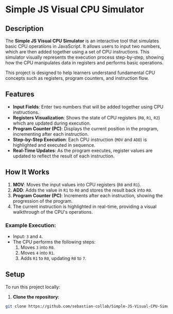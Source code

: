 # Simple JS Visual CPU Simulator

## Description

The **Simple JS Visual CPU Simulator** is an interactive tool that simulates basic CPU operations in JavaScript. It allows users to input two numbers, which are then added together using a set of CPU instructions. This simulator visually represents the execution process step-by-step, showing how the CPU manipulates data in registers and performs basic operations.

This project is designed to help learners understand fundamental CPU concepts such as registers, program counters, and instruction flow.

## Features

- **Input Fields**: Enter two numbers that will be added together using CPU instructions.
- **Registers Visualization**: Shows the state of CPU registers (`R0`, `R1`, `R2`) which are updated during execution.
- **Program Counter (PC)**: Displays the current position in the program, incrementing after each instruction.
- **Step-by-Step Execution**: Each CPU instruction (`MOV` and `ADD`) is highlighted and executed in sequence.
- **Real-Time Updates**: As the program executes, register values are updated to reflect the result of each instruction.

## How It Works

1. **MOV**: Moves the input values into CPU registers (`R0` and `R1`).
2. **ADD**: Adds the value in `R1` to `R0` and stores the result back into `R0`.
3. **Program Counter (PC)**: Increments after each instruction, showing the progression of the program.
4. The current instruction is highlighted in real-time, providing a visual walkthrough of the CPU's operations.

### Example Execution:
- Input: `3` and `4`.
- The CPU performs the following steps:
  1. Moves `3` into `R0`.
  2. Moves `4` into `R1`.
  3. Adds `R1` to `R0`, updating `R0` to `7`.

## Setup

To run this project locally:

1. **Clone the repository**:

```bash
git clone https://github.com/sebastian-collab/Simple-JS-Visual-CPU-Simulator.git
